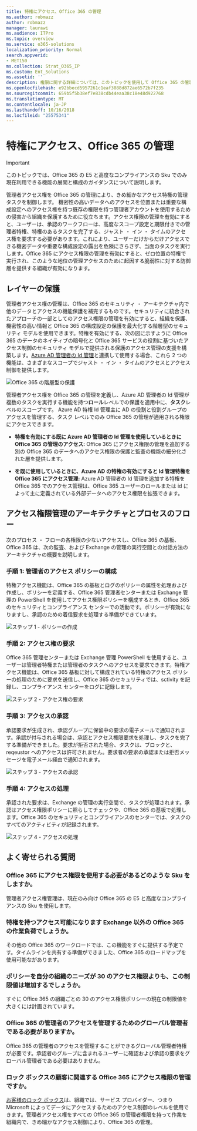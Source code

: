 ```yaml
---
title: 特権にアクセス、Office 365 の管理
ms.author: robmazz
author: robmazz
manager: laurawi
ms.audience: ITPro
ms.topic: overview
ms.service: o365-solutions
localization_priority: Normal
search.appverid:
- MET150
ms.collection: Strat_O365_IP
ms.custom: Ent_Solutions
ms.assetid: ''
description: 権限に関する詳細については、このトピックを使用して Office 365 の管理のアクセス
ms.openlocfilehash: e92bbecd5957261c1eaf3088d872ae6572b7f235
ms.sourcegitcommit: 659b5f5b38ef7e838cdb44eaa38c18e48d922768
ms.translationtype: MT
ms.contentlocale: ja-JP
ms.lasthandoff: 10/16/2018
ms.locfileid: "25575341"
---
```

# <a name="privileged-access-management-in-office-365"></a>特権にアクセス、Office 365 の管理

> [!IMPORTANT]
> このトピックでは、Office 365 の E5 と高度なコンプライアンスの Sku でのみ現在利用できる機能の展開と構成のガイダンスについて説明します。

管理者アクセス権を Office 365 の管理により、きめ細かなアクセス特権の管理タスクを制御します。 機密性の高いデータへのアクセスを位置または重要な構成設定へのアクセス権を持つ既存の権限を持つ管理者アカウントを使用するための侵害から組織を保護するために役立ちます。アクセス権限の管理を有効にすると、ユーザーは、承認のワークフローは、高度なスコープ設定と期限付きでの管理者特権、特権のあるタスクを完了する、ジャスト ・ イン ・ タイムのアクセス権を要求する必要があります。これにより、ユーザーだけからだけアクセスできる機密データや重要な構成設定の露出を危険にさらさず、当面のタスクを実行します。Office 365 にアクセス権限の管理を有効にすると、ゼロ位置の特権で実行され、このような地位の管理アクセスのために起因する脆弱性に対する防御層を提供する組織が有効になります。 

## <a name="layers-of-protection"></a>レイヤーの保護

管理者アクセス権の管理は、Office 365 のセキュリティ ・ アーキテクチャ内で他のデータとアクセスの機能保護を補完するものです。セキュリティに統合されたアプローチの一部としてのアクセス権限の管理を有効にすると、組織を保護、機密性の高い情報と Office 365 の構成設定の保護を最大化する階層型のセキュリティ モデルを使用できます。特権を有効にする、次の図に示すように Office 365 のデータのネイティブの暗号化と Office 365 サービスの役割に基づいたアクセス制御のセキュリティ モデルで提供される保護のアクセス管理の支援を構築します。[Azure AD 管理者の Id 管理](https://docs.microsoft.com/azure/active-directory/active-directory-privileged-identity-management-configure)と連携して使用する場合、これら 2 つの機能は、さまざまなスコープでジャスト ・ イン ・ タイムのアクセスとアクセス制御を提供します。

![Office 365 の階層型の保護](media/pam-layered-protection.png)

管理者アクセス権を Office 365 の管理を定義し、Azure AD 管理者の Id 管理が複数のタスクを実行する機能を持つ**ロール**レベルでの保護を適用中に、**タスク**レベルのスコープです。 Azure AD 特権 Id 管理主に AD の役割と役割グループのアクセスを管理する、タスク レベルでのみ Office 365 の管理が適用される権限にアクセスできます。

- **特権を有効にする既に Azure AD 管理者の Id 管理を使用しているときに Office 365 の管理のアクセス:** Office 365 にアクセス権限の管理を追加する別の Office 365 のデータへのアクセス権限の保護と監査の機能の細分化された層を提供します。

- **を既に使用しているときに、Azure AD の特権の有効にすると Id 管理特権を Office 365 にアクセス管理:** Azure AD 管理者の Id 管理を追加する特権を Office 365 でのアクセス管理は、Office 365 ユーザーのロールまたは id によって主に定義されている外部データへのアクセス権限を拡張できます。  

## <a name="privileged-access-management-architecture-and-process-flow"></a>アクセス権限管理のアーキテクチャとプロセスのフロー

次のプロセス ・ フローの各権限の少ないアクセスし、Office 365 の基板、Office 365 は、次の監査、および Exchange の管理の実行空間との対話方法のアーキテクチャの概要を説明します。

### <a name="step-1-configuring-a-privileged-access-policy"></a>手順 1: 管理者のアクセス ポリシーの構成

特権アクセス機能は、Office 365 の基板とログのポリシーの属性を処理および作成し、ポリシーを定義する、Office 365 管理者センターまたは Exchange 管理の PowerShell を使用してアクセス権限ポリシーを構成するとき、Office 365 のセキュリティとコンプライアンス センターでの活動です。ポリシーが有効になりますし、承認のための着信要求を処理する準備ができています。

![ステップ 1 - ポリシーの作成](media/pam-step1-policy-creation.jpg)

### <a name="step-2-access-request"></a>手順 2: アクセス権の要求

Office 365 管理センターまたは Exchange 管理 PowerShell を使用すると、ユーザーは管理者特権または管理者のタスクへのアクセスを要求できます。特権アクセス機能は、Office 365 基板に対して構成されている特権のアクセス ポリシーの処理のために要求を送信し、Office 365 のセキュリティでは、sctivity を記録し、コンプライアンス センターをログに記録します。

![ステップ 2 - アクセス権の要求](media/pam-step2-access-request.jpg)

### <a name="step-3-access-approval"></a>手順 3: アクセスの承認

承認要求が生成され、承認グループに保留中の要求の電子メールで通知されます。承認が付与される場合は、承認とアクセス権限要求を処理し、タスクを完了する準備ができました。要求が拒否された場合、タスクは、ブロックと、reqeustor へのアクセスは許可されません。要求者の要求の承認または拒否メッセージを電子メール経由で通知されます。

![ステップ 3 - アクセスの承認](media/pam-step3-access-approval.jpg)

### <a name="step-4-access-processing"></a>手順 4: アクセスの処理

承認された要求は、Exchange の管理の実行空間で、タスクが処理されます。承認はアクセス権限ポリシーに照らしてチェックや、Office 365 の基板で処理します。Office 365 のセキュリティとコンプライアンスのセンターでは、タスクのすべてのアクティビティが記録されます。

![ステップ 4 - アクセスの処理](media/pam-step4-access-processing.jpg)

## <a name="frequently-asked-questions"></a>よく寄せられる質問

### <a name="what-skus-do-i-need-to-use-privileged-access-in-office-365"></a>Office 365 にアクセス権限を使用する必要があるどのような Sku をしますか。
管理者アクセス権管理は、現在のみ向け Office 365 の E5 と高度なコンプライアンスの Sku を使用します。

### <a name="when-will-privileged-access-be-available-for-office-365-workloads-beyond-exchange"></a>特権を持つアクセス可能になります Exchange 以外の Office 365 の作業負荷でしょうか。
その他の Office 365 のワークロードでは、この機能をすぐに提供する予定です。タイムラインを共有する準備ができました、Office 365 のロードマップを使用可能ながあります。

### <a name="my-organization-needs-more-than-30-privileged-access-polices-will-this-limit-be-increased"></a>ポリシーを自分の組織のニーズが 30 のアクセス権限よりも、この制限値は増加するでしょうか。

すぐに Office 365 の組織ごとの 30 のアクセス権限ポリシーの現在の制限値を大きくには計画されています。

### <a name="do-i-need-to-be-a-global-admin-to-manage-privileged-access-in-office-365"></a>Office 365 の管理者のアクセスを管理するためのグローバル管理者である必要がありますか。
Office 365 の管理者のアクセスを管理することができるグローバル管理者特権が必要です。承認者のグループに含まれるユーザーに確認および承認の要求をグローバル管理者である必要はありません。 

### <a name="how-is-privileged-access-management-in-office-365-related-to-customer-lockbox"></a>ロック ボックスの顧客に関連する Office 365 にアクセス権限の管理ですか。
[お客様のロック ボックス](https://support.office.com/article/Office-365-Customer-Lockbox-Requests-36f9cdd1-e64c-421b-a7e4-4a54d16440a2)は、組織では、サービス プロバイダー、つまり Microsoft によってデータにアクセスするためのアクセス制御のレベルを使用できます。管理者アクセス権をすべての Office 365 の管理者権限を持って作業を組織内で、きめ細かなアクセス制御により、Office 365 の管理。